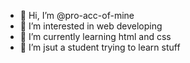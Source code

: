 - 👋 Hi, I’m @pro-acc-of-mine
- 👀 I’m interested in web developing
- 🌱 I’m currently learning html and css
- 💞️ I’m jsut a student trying to learn stuff
<!---
pro-acc-of-mine/pro-acc-of-mine is a ✨ special ✨ repository because its `README.md` (this file) appears on your GitHub profile.
You can click the Preview link to take a look at your changes.
--->
